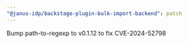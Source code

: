 ```yaml
---
"@janus-idp/backstage-plugin-bulk-import-backend": patch
---
```


Bump path-to-regexp to v0.1.12 to fix CVE-2024-52798  

